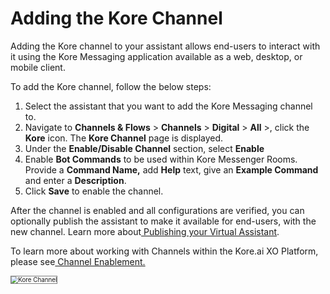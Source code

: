 # Adding the Kore Channel

Adding the Kore channel to your assistant allows end-users to interact with it using the Kore Messaging application available as a web, desktop, or mobile client.

To add the Kore channel, follow the below steps:


1. Select the assistant that you want to add the Kore Messaging channel to.
2. Navigate to **Channels & Flows** > **Channels** > **Digital** > **All** >, click the **Kore** icon. The **Kore Channel** page is displayed.
3. Under the **Enable/Disable Channel** section, select **Enable**
4. Enable **Bot Commands** to be used within Kore Messenger Rooms. Provide a **Command Name,** add **Help** text, give an **Example Command** and enter a **Description**.
5. Click **Save** to enable the channel.

After the channel is enabled and all configurations are verified, you can optionally publish the assistant to make it available for end-users, with the new channel. Learn more about[ Publishing your Virtual Assistant](https://developer.kore.ai/docs/bots/publish/publishing-bot/).

To learn more about working with Channels within the Kore.ai XO Platform, please see[ Channel Enablement.](https://developer.kore.ai/docs/bots/channel-enablement/adding-channels-to-your-bot/)

<img src="../images/kore-channel-config.png" alt="Kore Channel" title="Kore Channel" style="border: 1px solid gray; zoom:70%;">
